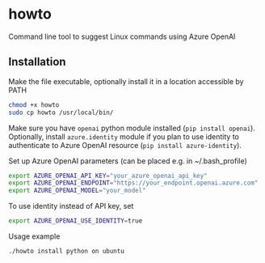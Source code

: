 # howto
Command line tool to suggest Linux commands using Azure OpenAI

## Installation
Make the file executable, optionally install it in a location accessible by PATH
```bash
chmod +x howto
sudo cp howto /usr/local/bin/
```
Make sure you have `openai` python module installed (`pip install openai`). Optionally, install `azure.identity` module if you plan to use identity to authenticate to Azure OpenAI resource (`pip install azure-identity`).

Set up Azure OpenAI parameters (can be placed e.g. in ~/.bash_profile)
```bash
export AZURE_OPENAI_API_KEY="your_azure_openai_api_key"
export AZURE_OPENAI_ENDPOINT="https://your_endpoint.openai.azure.com"
export AZURE_OPENAI_MODEL="your_model"
```
To use identity instead of API key, set
```bash
export AZURE_OPENAI_USE_IDENTITY=true
```
Usage example
```bash
./howto install python on ubuntu
```
